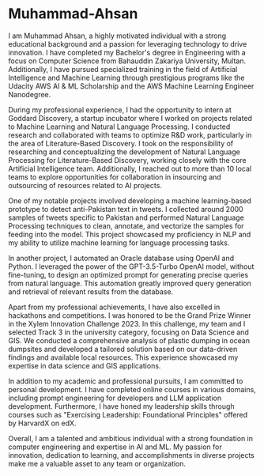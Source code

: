 # Muhammad-Ahsan

I am Muhammad Ahsan, a highly motivated individual with a strong educational background and a passion for leveraging technology to drive innovation. I have completed my Bachelor's degree in Engineering with a focus on Computer Science from Bahauddin Zakariya University, Multan. Additionally, I have pursued specialized training in the field of Artificial Intelligence and Machine Learning through prestigious programs like the Udacity AWS AI & ML Scholarship and the AWS Machine Learning Engineer Nanodegree.

During my professional experience, I had the opportunity to intern at Goddard Discovery, a startup incubator where I worked on projects related to Machine Learning and Natural Language Processing. I conducted research and collaborated with teams to optimize R&D work, particularly in the area of Literature-Based Discovery. I took on the responsibility of researching and conceptualizing the development of Natural Language Processing for Literature-Based Discovery, working closely with the core Artificial Intelligence team. Additionally, I reached out to more than 10 local teams to explore opportunities for collaboration in insourcing and outsourcing of resources related to AI projects.

One of my notable projects involved developing a machine learning-based prototype to detect anti-Pakistan text in tweets. I collected around 2000 samples of tweets specific to Pakistan and performed Natural Language Processing techniques to clean, annotate, and vectorize the samples for feeding into the model. This project showcased my proficiency in NLP and my ability to utilize machine learning for language processing tasks.

In another project, I automated an Oracle database using OpenAI and Python. I leveraged the power of the GPT-3.5-Turbo OpenAI model, without fine-tuning, to design an optimized prompt for generating precise queries from natural language. This automation greatly improved query generation and retrieval of relevant results from the database.

Apart from my professional achievements, I have also excelled in hackathons and competitions. I was honored to be the Grand Prize Winner in the Xylem Innovation Challenge 2023. In this challenge, my team and I selected Track 3 in the university category, focusing on Data Science and GIS. We conducted a comprehensive analysis of plastic dumping in ocean dumpsites and developed a tailored solution based on our data-driven findings and available local resources. This experience showcased my expertise in data science and GIS applications.

In addition to my academic and professional pursuits, I am committed to personal development. I have completed online courses in various domains, including prompt engineering for developers and LLM application development. Furthermore, I have honed my leadership skills through courses such as "Exercising Leadership: Foundational Principles" offered by HarvardX on edX.

Overall, I am a talented and ambitious individual with a strong foundation in computer engineering and expertise in AI and ML. My passion for innovation, dedication to learning, and accomplishments in diverse projects make me a valuable asset to any team or organization.
